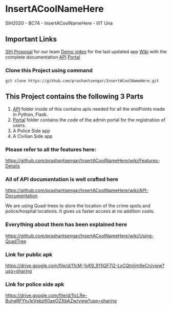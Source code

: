 # InsertACoolNameHere
SIH2020 - BC74 - InsertACoolNameHere - IIIT Una

## Important Links
[SIH Proposal](https://drive.google.com/file/d/171J-jXCpIm7Sq7dt7YiNh-AeD_OvxeJ3/view?usp=sharing) for our team 
[Demo video](https://youtu.be/y5yd9nk33j0) for the last updated app
[Wiki](https://github.com/prashantsengar/InsertACoolNameHere/wiki) with the complete documentation
[API](https://sihapi.psproject.repl.co/)
[Portal](https://isafeadminportal.psproject.repl.co/)

### Clone this Project using command
    git clone https://github.com/prashantsengar/InsertACoolNameHere.git
    
## This Project contains the following 3 Parts

 1. [API](/API) folder inside of this contains apis needed for all the endPoints made in Python, Flask.
 2. [Portal](/ADMIN_PORTAL) folder contains the code of the admin portal for the registration of users.
 3. A Police Side app
 4. A Civilian Side app
 
 ### Please refer to all the features here: 
 https://github.com/prashantsengar/InsertACoolNameHere/wiki/Features-Details
 
 ### All of API documentation is well crafted here 
 https://github.com/prashantsengar/InsertACoolNameHere/wiki/API-Documentation
 
 We are using Quad-trees to store the location of the crime spots and police/hospital locations. It gives us faster access at no addition costs. 
 ### Everything about them has been explained here
https://github.com/prashantsengar/InsertACoolNameHere/wiki/Using-QuadTree
 
 ### Link for public apk
 https://drive.google.com/file/d/11cM-1yK9_911iQF7j2-LyCQtnIjm9eCn/view?usp=sharing
 
 ### Link for police side apk
 https://drive.google.com/file/d/1IcLRe-BuhqRFYtu1pVpbz60aeOZXbAZw/view?usp=sharing
 
